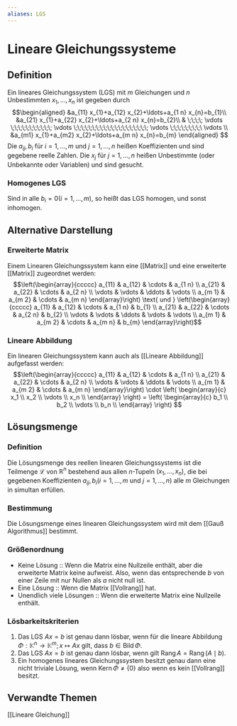 ```yaml
---
aliases: LGS
---
```


# Lineare Gleichungssysteme
## Definition
Ein lineares Gleichungssystem (LGS) mit $m$ Gleichungen und $n$ Unbestimmten $x_{1}, \ldots, x_{n}$ ist gegeben durch
$$\begin{aligned}
&a_{11} x_{1}+a_{12} x_{2}+\ldots+a_{1 n} x_{n}=b_{1}\\
&a_{21} x_{1}+a_{22} x_{2}+\ldots+a_{2 n} x_{n}=b_{2}\\
& \;\;\;\; \vdots \;\;\;\;\;\;\;\;\;\;\; \vdots
\;\;\;\;\;\;\;\;\;\;\;\;\;\;\;\;\;\;\;\; \vdots
\;\;\;\;\;\;\;\;\ \vdots \\
&a_{m1} x_{1}+a_{m2} x_{2}+\ldots+a_{m n} x_{n}=b_{m}
\end{aligned} $$
Die $a_{i j}, b_{i}$ für $i=1, \ldots, m$ und $j=1, \ldots, n$ heißen Koeffizienten und sind gegebene reelle Zahlen. Die $x_{j}$ für $j=1, \ldots, n$ heißen Unbestimmte (oder Unbekannte oder Variablen) und sind gesucht.
### Homogenes LGS
Sind in alle $b_{i}=0(i=1, \ldots, m)$, so heißt das LGS homogen, und sonst inhomogen.
## Alternative Darstellung
### Erweiterte Matrix
Einem Linearen Gleichungssystem kann eine [[Matrix]] und eine erweiterte [[Matrix]] zugeordnet werden:
$$\left(\begin{array}{ccccc}
a_{11} & a_{12} & \cdots & a_{1 n}  \\
a_{21} & a_{22} & \cdots & a_{2 n}  \\
\vdots & \vdots & \ddots & \vdots  \\
a_{m 1} & a_{m 2} & \cdots & a_{m n} 
\end{array}\right) \text{ und } \left(\begin{array}{ccccc}
a_{11} & a_{12} & \cdots & a_{1 n} & b_{1} \\
a_{21} & a_{22} & \cdots & a_{2 n} & b_{2} \\
\vdots & \vdots & \ddots & \vdots & \vdots \\
a_{m 1} & a_{m 2} & \cdots & a_{m n} & b_{m}
\end{array}\right)$$
### Lineare Abbildung
Ein linearen Gleichungssystem kann auch als [[Lineare Abbildung]] aufgefasst werden:
$$\left(\begin{array}{ccccc}
a_{11} & a_{12} & \cdots & a_{1 n}  \\
a_{21} & a_{22} & \cdots & a_{2 n}  \\
\vdots & \vdots & \ddots & \vdots  \\
a_{m 1} & a_{m 2} & \cdots & a_{m n} 
\end{array}\right) \cdot \left(
\begin{array}{c}
x_1 \\
x_2 \\
\vdots  \\
x_n \\
\end{array}
\right)
= \left(
\begin{array}{c}
b_1 \\
b_2 \\
\vdots  \\
b_n \\
\end{array}
\right)
$$
## Lösungsmenge
### Definition
Die Lösungsmenge des reellen linearen Gleichungssystems ist die Teilmenge $\mathcal{L}$ von $\mathbb{R}^{n}$ bestehend aus allen $n$-Tupeln $\left(x_{1}, \ldots, x_{n}\right)$, die bei gegebenen Koeffizienten $a_{i j}, b_{i}(i=1, \ldots, m$ und $j=1, \ldots, n)$ alle $m$ Gleichungen in simultan erfüllen.
### Bestimmung
Die Lösungsmenge eines linearen Gleichungssystem wird mit dem [[Gauß Algorithmus]] bestimmt.
### Größenordnung
- Keine Lösung :: Wenn die Matrix eine Nullzeile enthält, aber die erweiterte Matrix keine aufweist. Also, wenn das entsprechende $b$ von einer Zeile mit nur Nullen als $a$ nicht null ist. 
- Eine Lösung :: Wenn die Matrix [[Vollrang]] hat.
- Unendlich viele Lösungen :: Wenn die erweiterte Matrix eine Nullzeile enthält.
### Lösbarkeitskriterien
1. Das LGS $A x=b$ ist genau dann lösbar, wenn für die lineare Abbildung $\Phi: \mathbb{K}^{n} \longrightarrow \mathbb{K}^{m} ; x \mapsto A x$ gilt, dass $b \in \operatorname{Bild} \Phi$.
2. Das LGS $A x=b$ ist genau dann lösbar, wenn gilt $\operatorname{Rang} A=\operatorname{Rang}(A \mid b)$.
3. Ein homogenes lineares Gleichungssystem besitzt genau dann eine nicht triviale Lösung, wenn $\operatorname{ Kern } \Phi \neq\{0\}$ also wenn es kein [[Vollrang]] besitzt.
## Verwandte Themen
[[Lineare Gleichung]]

